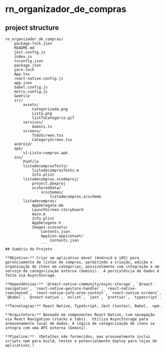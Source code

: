 
# rn_organizador_de_compras                
## project structure
```                    
rn_organizador_de_compras/
    package-lock.json
    README.md
    jest.config.js
    index.js
    tsconfig.json
    package.json
    yarn.lock
    App.tsx
    react-native.config.js
    app.json
    babel.config.js
    metro.config.js
    Gemfile
    src/
        assets/
            Categorizada.png
            Lista.png
            listToCategoria.gif
        services/
            Gemini.ts
        screens/
            TodoScreen.tsx
            CategoryScreen.tsx
    android/
    apk/
        v1-Lista-compras.apk
    ios/
        Podfile
        listadecomprasTests/
            listadecomprasTests.m
            Info.plist
        listadecompras.xcodeproj/
            project.pbxproj
            xcshareddata/
                xcschemes/
                    listadecompras.xcscheme
        listadecompras/
            AppDelegate.mm
            LaunchScreen.storyboard
            main.m
            Info.plist
            AppDelegate.h
            Images.xcassets/
                Contents.json
                AppIcon.appiconset/
                    Contents.json                
                ```
## Sumário do Projeto

**Objetivo:** Criar um aplicativo móvel (Android e iOS) para gerenciamento de listas de compras, permitindo a criação, edição e organização de itens em categorias, possivelmente com integração a um serviço de categorização externa (Gemini).  A persistência de dados é feita via AsyncStorage.

**Dependências:** `@react-native-community/async-storage`, `@react-navigation`, `react-native-gesture-handler`, `react-native-reanimated`, `react-native-safe-area-context`, `react-native-screens`, `@babel`, `@react-native`, `eslint`, `jest`, `prettier`, `typescript`.

**Tecnologias:** React Native, TypeScript, Jest (testes), Babel,  npm.

**Arquitetura:** Baseada em componentes React Native, com navegação via React Navigation (stacks e tabs).  Utiliza AsyncStorage para armazenamento local de dados. A lógica de categorização de itens se integra com uma API externa (Gemini).

**Pipeline:**  (Detalhes não fornecidos, mas provavelmente inclui scripts npm para build, testes e potencialmente deploy para lojas de aplicativos.)
                
                